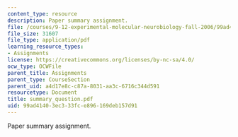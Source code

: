 ```yaml
---
content_type: resource
description: Paper summary assignment.
file: /courses/9-12-experimental-molecular-neurobiology-fall-2006/99ad41403ec333fce896169deb157d91_summary_question.pdf
file_size: 31607
file_type: application/pdf
learning_resource_types:
- Assignments
license: https://creativecommons.org/licenses/by-nc-sa/4.0/
ocw_type: OCWFile
parent_title: Assignments
parent_type: CourseSection
parent_uid: a4d17e8c-c87a-8031-aa3c-6716c344d591
resourcetype: Document
title: summary_question.pdf
uid: 99ad4140-3ec3-33fc-e896-169deb157d91
---
```

Paper summary assignment.